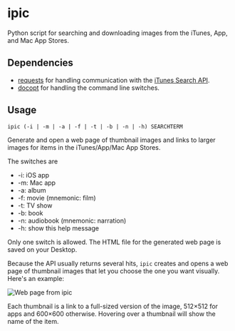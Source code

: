 # ipic #

Python script for searching and downloading images from the iTunes, App, and Mac App Stores.

## Dependencies ##

* [requests][1] for handling communication with the [iTunes Search API][2].
* [docopt][3] for handling the command line switches.

## Usage ##

    ipic (-i | -m | -a | -f | -t | -b | -n | -h) SEARCHTERM

Generate and open a web page of thumbnail images and links to larger images
for items in the iTunes/App/Mac App Stores.

The switches are

* -i: iOS app
* -m: Mac app
* -a: album
* -f: movie (mnemonic: film)
* -t: TV show
* -b: book
* -n: audiobook (mnemonic: narration)
* -h: show this help message

Only one switch is allowed. The HTML file for the generated web page is
saved on your Desktop.

Because the API usually returns several hits, `ipic` creates and opens a web page of thumbnail images that let you choose the one you want visually. Here's an example:

<img class="ss" src="http://leancrew.com/all-this/images2016/20160302-Web%20page%20from%20ipic.png" alt="Web page from ipic" title="Web page from ipic" />

Each thumbnail is a link to a full-sized version of the image, 512×512 for apps and 600×600 otherwise. Hovering over a thumbnail will show the name of the item.


[1]: https://github.com/kennethreitz/requests
[2]: https://affiliate.itunes.apple.com/resources/documentation/itunes-store-web-service-search-api/
[3]: http://docopt.org/

